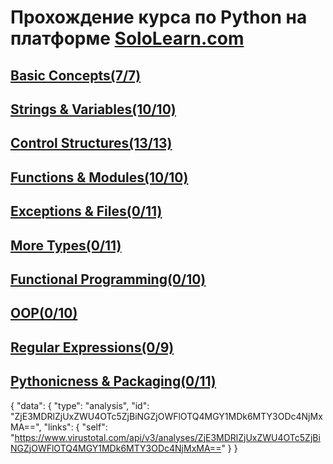 # Прохождение курса по Python на платформе [SoloLearn.com](https://www.sololearn.com/)

## [Basic Concepts(7/7)](https://github.com/Cyb3rFake/Python-Core/tree/main/1_BasicConcepts)
## [Strings & Variables(10/10)](https://github.com/Cyb3rFake/Python-Core/tree/main/2_Strings%20%26%20Variables)
## [Control Structures(13/13)](https://github.com/Cyb3rFake/Python-Core/tree/main/3_Control%20Structures)
## [Functions & Modules(10/10)](https://github.com/Cyb3rFake/Python-Core/tree/main/4_Functions%20%26%20Modules)
## [Exceptions & Files(0/11)](https://github.com/Cyb3rFake/Python-Core/tree/main/5_Exceptions%20%26%20Files)
## [More Types(0/11)](https://github.com/Cyb3rFake/Python-Core/tree/main/6_More%20Types)
## [Functional Programming(0/10)](https://github.com/Cyb3rFake/Python-Core/tree/main/7_Functional%20Programming)
## [OOP(0/10)](https://github.com/Cyb3rFake/Python-Core/tree/main/8_OOP)
## [Regular Expressions(0/9)](https://github.com/Cyb3rFake/Python-Core/tree/main/9_Regular%20Expressions)
## [Pythonicness & Packaging(0/11)](https://github.com/Cyb3rFake/Python-Core/tree/main/10_Pythonicness%20%26%20Packaging)



{
  "data": {
    "type": "analysis",
    "id": "ZjE3MDRlZjUxZWU4OTc5ZjBiNGZjOWFlOTQ4MGY1MDk6MTY3ODc4NjMxMA==",
    "links": {
      "self": "https://www.virustotal.com/api/v3/analyses/ZjE3MDRlZjUxZWU4OTc5ZjBiNGZjOWFlOTQ4MGY1MDk6MTY3ODc4NjMxMA=="
    }
  }